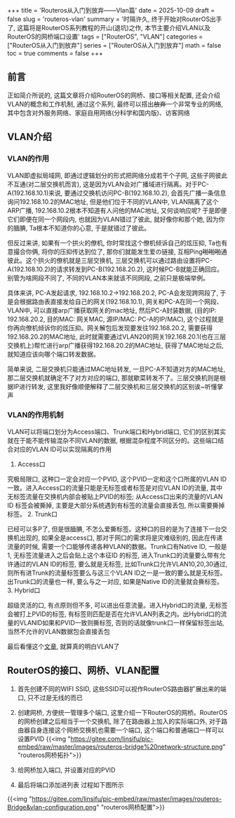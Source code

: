 +++
title = 'Routeros从入门到放弃——Vlan篇'
date = 2025-10-09
draft = false
slug = 'routeros-vlan'
summary = '时隔许久, 终于开始对RouterOS出手了, 这篇将是RouterOS系列教程的开山(退坑)之作, 本节主要介绍VLAN以及RouterOS的网桥端口设置'
tags = ["RouterOS", "VLAN"]
categories = ["RouterOS从入门到放弃"]
series = ["RouterOS从入门到放弃"]
math = false
toc = true
comments = false
+++
## 前言
正如简介所说的, 这篇文章将介绍RouterOS的网桥、接口等相关配置, 还会介绍VLAN的概念和工作机制, 通过这个系列, 最终可以搭出~~放弃~~一个非常专业的网络, 其中包含对外服务网络、家庭自用网络(分科学和国内版)、访客网络
## VLAN介绍
### VLAN的作用
VLAN即虚拟局域网, 即通过逻辑划分的形式把网络分成若干个子网, 这些子网彼此不互通(对二层交换机而言), 这是因为VLAN会对广播域进行隔离。对于PC-A(192.168.10.1)来说, 要通过交换机访问PC-B(192.168.10.2), 会首先广播一条信息询问192.168.10.2的MAC地址, 但是他们位于不同的VLAN中, VLAN隔离了这个ARP广播, 192.168.10.2根本不知道有人问他的MAC地址, 又何谈响应呢? 于是即便它们即便在同一个网段内, 也就因为VLAN错过了彼此, 就好像你和那个她, 因为你的腼腆, Ta根本不知道你的心意, 于是就错过了彼此。

但反过来讲, 如果有一个拱火的僚机, 你时常找这个僚机倾诉自己的炫压抑, Ta也有意撮合你俩, 将你的压抑传达到位了, 那你们就能发生爱の链接, 互相Ping~~啪啪啪~~通彼此。这个拱火的僚机就是三层交换机, 三层交换机可以通过路由设置将PC-A(192.168.10.2)的请求转发到PC-B(192.168.20.2), 这时候PC-B就能正确回应。别管为啥网段不同了, 不同的VLAN本来就该不同网段, 之前只是极端举例。

具体来讲, PC-A发起请求, 192.168.10.2->192.168.20.2, PC-A会发现跨网段了, 于是会根据路由表直接发给自己的网关(192.168.10.1), 网关和PC-A在同一个网段、VLAN中, 可以直接arp广播获取网关的mac地址, 然后PC-A封装数据, (目的IP: 192.168.20.2, 目的MAC: 网关MAC, 源IP/MAC: PC-A的IP/MAC), 这个过程就是你再向僚机倾诉你的炫压抑。网关解包后发现要发往192.168.20.2, 需要获得192.168.20.2的MAC地址, 此时就需要通过VLAN20的网关192.168.20.1(也在三层交换机上)帮忙进行arp广播获得192.168.20.2的MAC地址, 获得了MAC地址之后, 就知道应该向哪个端口转发数据。

简单来说, 二层交换机只能通过MAC地址转发, 一旦PC-A不知道对方的MAC地址, 那二层交换机就确定不了对方对应的端口, 那就歇菜转发不了。三层交换机则是根据IP进行转发, 这里我好像顺便解释了二层交换机和三层交换机的区别诶~听懂掌声

### VLAN的作用机制
VLAN可以将端口划分为Access端口、Trunk端口和Hybrid端口, 它们的区别其实就在于能不能传输混杂不同VLAN的数据, 根据混杂程度不同区分的。这些端口结合对应的VLAN ID可以实现隔离的作用
1. Access口

究极局限口, 这种口一定会对应一个PVID, 这个PVID一定和这个口所属的VLAN ID一致。进入Access口的流量只能是无标签或者标签是对应VLAN ID的流量, 其中无标签流量在交换机内部会被贴上PVID的标签; 从Access口出来的流量的VLAN ID 标签会被撕掉, 主要是大部分系统遇到有标签的流量会直接丢包, 所以需要撕掉标签。
2. Trunk口

已经可以多P了, 但是很腼腆, 不怎么爱撕标签。这种口的目的是为了连接下一台交换机出现的, 如果全是access口, 那对于网口的需求将是灾难级别的, 因此在传递流量的时候, 需要一个口能够传递各种VLAN的数据。Trunk口有Native ID, 一般是1, 无标签流量进入之后会贴上这个本征ID 的标签, 进入Trunk口的流量要么带有允许通过的VLAN ID的标签, 要么就是无标签, 比如Trunk口允许VLAN10,20,30通过, 则所有进Trunk的流量标签要么与这三个VLAN ID之一是一致的要么就是无标签。出Trunk口的流量也一样, 要么与之一对应, 如果是Native ID的流量就会撕标签。
3. Hybrid口

超级灵活的口, 有点原则但不多, 可以进出任意流量。进入Hybrid口的流量, 无标签会被打上PVID的标签, 有标签则匹配是否在允许VLAN列表之内。出Hybrid口的流量的VLANID如果和PVID一致则撕标签, 否则的话就像trunk口一样保留标签出站, 当然不允许的VLAN数据包会直接丢包

最后看懂这个[文章](https://www.ros9.com/index.php/1135.html), 就算真的明白VLAN了

## RouterOS的接口、网桥、VLAN配置
1. 首先创建不同的WIFI SSID, 这些SSID可以视作RouterOS路由器扩展出来的端口, 只不过是无线的而已
2. 创建网桥, 方便统一管理多个端口, 这里介绍一下RouterOS的网桥。RouterOS的网桥创建之后相当于一个交换机, 除了在路由器上加入的实际端口外, 对于路由器自身连接这个网桥交换机也需要一个端口, 这个端口和普通端口一样可以设置PVID
{{<img "https://gitee.com/linsifu/pic-embed/raw/master/images/routeros-bridge%20network-structure.png" "routeros网桥拓扑">}}

3. 给网桥加入端口, 并设置对应的PVID
4. 最后将端口添加进列表
过程如下图所示

{{<img "https://gitee.com/linsifu/pic-embed/raw/master/images/routeros-Bridge&vlan-configuration.png" "routeros网桥配置">}}